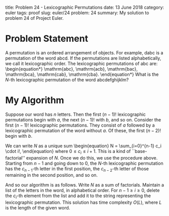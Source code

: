 title: Problem 24 - Lexicographic Permutations
date: 13 June 2018
category: euler
tags: proof
slug: euler/24
problem: 24
summary: My solution to problem 24 of Project Euler.

# Problem Statement

A permutation is an ordered arrangement of objects.
For example, $\mathrm{dabc}$ is a permutation of the word $\mathrm{abcd}$.
If the permutations are listed alphabetically, we call it lexicographic order.
The lexicographic permutations of $\mathrm{abc}$ are:
\begin{equation*}
	\mathrm{abc}, \mathrm{acb}, \mathrm{bac}, \mathrm{bca}, \mathrm{cab}, \mathrm{cba}.
\end{equation*}
What is the $N$-th lexicographic permutation of the word $\mathrm{abcdefghijklm}$?

# My Algorithm

Suppose our word has $n$ letters.
Then the first $(n-1)!$ lexicographic permutations begin with $a$, the next $(n-1)!$ with $b$, and so on.
Consider the first $(n-1)!$ lexicographic permutations.
They consist of $a$ followed by a lexicographic permutation of the word without $a$.
Of these, the first $(n-2)!$ begin with $b$.

We can write $N$ as a unique sum
\begin{equation}
	N = \sum_{i=0}^{n-1} c_i \cdot i!,
\end{equation}
where $0 \le c_i \le i + 1$.
This is a kind of ``base-factorial'' expansion of $N$.
Once we do this, we use the procedure above.
Starting from $n-1$ and going down to $0$, the $N$-th lexicographic permutation has the $c_{n-1}$-th letter in the first position, the $c_{n-2}$-th letter of those remaining in the second position, and so on.

And so our algorithm is as follows.
Write $N$ as a sum of factorials.
Maintain a list of the letters in the word, in alphabetical order.
For $n-1 \ge i \ge 0$, delete the $c_i$-th element from the list and add it to the string representing the lexicographic permutation.
This solution has time complexity $O(L)$, where $L$ is the length of the given word.
